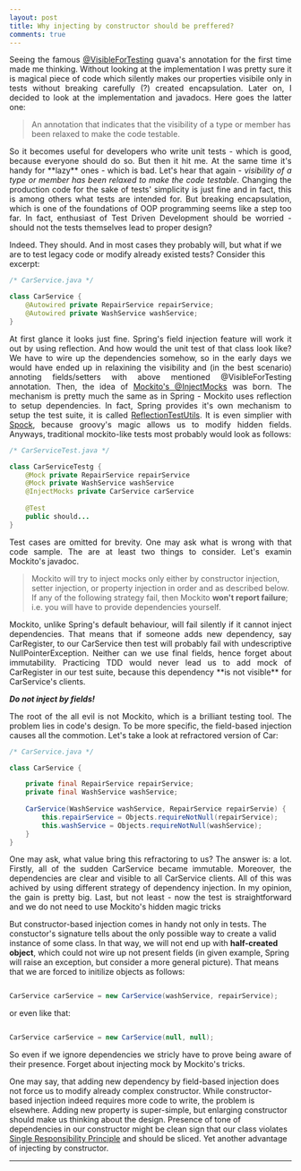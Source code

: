 ```yaml
---
layout: post
title: Why injecting by constructor should be preffered?
comments: true
---
```

<p style="text-align:justify;">
Seeing the famous <a href="http://google-collections.googlecode.com/svn/trunk/javadoc/com/google/common/annotations/VisibleForTesting.html">@VisibleForTesting</a> guava's annotation for the first time made me thinking. Without looking at the implementation I was pretty sure it is magical piece of code which silently makes our properties visibile only in tests without breaking carefully (?) created encapsulation. Later on, I decided to look at the implementation and javadocs. Here goes the latter one:
</p>
<blockquote class="cite">
      <p>An annotation that indicates that the visibility of a type or member has been relaxed to make the code testable.</p>
</blockquote>
<p style="text-align:justify;">
So it becomes useful for developers who write unit tests - which is good, because everyone should do so. But then it hit me. At the same time it's handy for **lazy** ones - which is bad. Let's hear that again - <i>visibility of a type or member has been relaxed to make the code testable</i>. Changing the production code for the sake of tests' simplicity is just fine and in fact, this is among others what tests are intended for. But breaking encapsulation, which is one of the foundations of OOP programming seems like a step too far. In fact, enthusiast of Test Driven Development should be worried - should not the tests themselves lead to proper design?
		   
Indeed. They should. And in most cases they probably will, but what if we are to test legacy code or modify already existed tests? Consider this excerpt:</p>

```java
/* CarService.java */

class CarService {
	@Autowired private RepairService repairService;
	@Autowired private WashService washService;
}

```  
<p style="text-align:justify;">
At first glance it looks just fine. Spring's field injection feature will work it out by using reflection. And how would the unit test of that class look like? We have to wire up the dependencies somehow, so in the early days we would have ended up in relaxining the visibility and (in the best scenario) annoting fields/setters with above mentioned @VisibleForTesting annotation. Then, the idea of <a href="http://docs.mockito.googlecode.com/hg/1.9.5/org/mockito/InjectMocks.html">Mockito's @InjectMocks</a> was born. The mechanism is pretty much the same as in Spring - Mockito uses reflection to setup dependencies. In fact, Spring provides it's own mechanism to setup the test suite, it is called <a href="http://docs.spring.io/spring-framework/docs/2.5.x/api/org/springframework/test/util/ReflectionTestUtils.html">ReflectionTestUtils</a>. It is even simplier with <a href="https://code.google.com/p/spock/">Spock</a>, because groovy's magic allows us to modify hidden fields. Anyways, traditional mockito-like tests most probably would look as follows:</p>

```java
/* CarServiceTest.java */

class CarServiceTestg {
	@Mock private RepairService repairService
	@Mock private WashService washService
	@InjectMocks private CarService carService
	
	@Test
	public should...
}

```  
<p style="text-align:justify;">
Test cases are omitted for brevity. One may ask what is wrong with that code sample. The are at least two things to consider. Let's examin Mockito's javadoc.</p>

<blockquote class="cite">
      <p>Mockito will try to inject mocks only either by constructor injection, setter injection, or property injection in order and as described below. If any of the following strategy fail, then Mockito <strong>won't report failure</strong>; i.e. you will have to provide dependencies yourself.</p>
</blockquote>
<p style="text-align:justify;">
Mockito, unlike Spring's default behaviour, will fail silently if it cannot inject dependencies. That means that if someone adds new dependency, say CarRegister, to our CarService then test will probably fail with undescriptive NullPointerException. Neither can we use final fields, hence forget about immutability. Practicing TDD would never lead us to add mock of CarRegister in our test suite, because this dependency **is not visible** for CarService's clients.</p>

***Do not inject by fields!***
<p style="text-align:justify;">
The root of the all evil is not Mockito, which is a brilliant testing tool. The problem lies in code's design. To be more specific, the field-based injection causes all the commotion. Let's take a look at refractored version of Car:</p>

```java
/* CarService.java */

class CarService {

	private final RepairService repairService;
	private final WashService washService;
	
	CarService(WashService washService, RepairService repairServie) {
		this.repairService = Objects.requireNotNull(repairService);
		this.washService = Objects.requireNotNull(washService);
	}
}

```  
<p style="text-align:justify;">
One may ask, what value bring this refractoring to us? The answer is: a lot. Firstly, all of the sudden CarService became immutable. Moreover, the dependencies are clear and visible to all CarService clients. All of this was achived by using different strategy of dependency injection. In my opinion, the gain is pretty big. Last, but not least - now the test is straightforward and we do not need to use Mockito's hidden magic tricks
	
But constructor-based injection comes in handy not only in tests. The constuctor's signature tells about the only possible way to create a valid instance of some class. In that way, we will not end up with **half-created object**, which could not wire up not present fields (in given example, Spring will raise an exception, but consider a more general picture). That means that we are forced to initilize objects as follows:</p>

```java

CarService carService = new CarService(washService, repairService);

```  

or even like that:

```java

CarService carService = new CarService(null, null);

```  
<p style="text-align:justify;">
So even if we ignore dependencies we stricly have to prove being aware of their presence. Forget about injecting mock by Mockito's tricks.
	
One may say, that adding new dependency by field-based injection does not force us to modify already complex constructor. While constructor-based injection indeed requires more code to write, the problem is elsewhere. Adding new property is super-simple, but enlarging constructor should make us thinking about the design. Presence of tone of dependencies in our constructor might be clean sign that our class violates <a href="http://code.tutsplus.com/tutorials/solid-part-1-the-single-responsibility-principle--net-36074">Single Responsibility Principle</a> and should be sliced. Yet another advantage of injecting by constructor.</p>

****